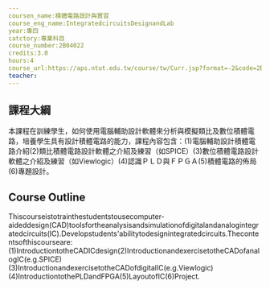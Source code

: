 ```yaml
---
coursen_name:積體電路設計與實習
course_eng_name:IntegratedcircuitsDesignandLab
year:專四
catctory:專業科目
course_number:2B04022
credits:3.0
hours:4
course_url:https://aps.ntut.edu.tw/course/tw/Curr.jsp?format=-2&code=2B04022
teacher:
---
```


## 課程大綱

本課程在訓練學生，如何使用電腦輔助設計軟體來分析與模擬類比及數位積體電路，培養學生具有設計積體電路的能力，課程內容包含：(1)電腦輔助設計積體電路介紹(2)類比積體電路設計軟體之介紹及練習（如SPICE）(3)數位積體電路設計軟體之介紹及練習（如Viewlogic）(4)認識ＰＬＤ與ＦＰＧＡ(5)積體電路的佈局(6)專題設計。


## Course Outline

Thiscourseistotrainthestudentstousecomputer-aideddesign(CAD)toolsfortheanalysisandsimulationofdigitalandanalogintegratedcircuits(IC).Developstudents'abilitytodesignintegratedcircuits.Thecontentsofthiscourseare:(1)IntroductiontotheCADICdesign(2)IntroductionandexercisetotheCADofanalogIC(e.g.SPICE)(3)IntroductionandexercisetotheCADofdigitalIC(e.g.Viewlogic)(4)IntroductiontothePLDandFPGA(5)LayoutofIC(6)Project.


